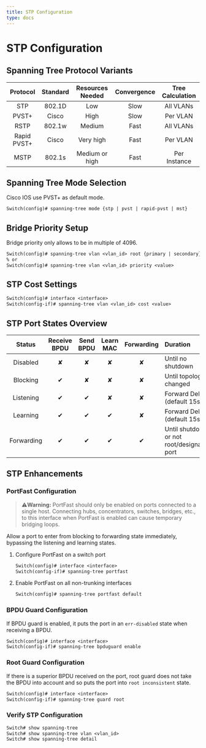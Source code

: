 ```yaml
---
title: STP Configuration
type: docs
---
```


# STP Configuration

## Spanning Tree Protocol Variants

|  Protocol   | Standard | Resources Needed | Convergence | Tree Calculation |
| :---------: | :------: | :--------------: | :---------: | :--------------: |
|     STP     |  802.1D  |       Low        |    Slow     |    All VLANs     |
|    PVST+    |  Cisco   |       High       |    Slow     |     Per VLAN     |
|    RSTP     |  802.1w  |      Medium      |    Fast     |    All VLANs     |
| Rapid PVST+ |  Cisco   |    Very high     |    Fast     |     Per VLAN     |
|    MSTP     |  802.1s  |  Medium or high  |    Fast     |   Per Instance   |

## Spanning Tree Mode Selection

Cisco IOS use PVST+ as default mode.

```txt
Switch(config)# spanning-tree mode {stp | pvst | rapid-pvst | mst}
```

## Bridge Priority Setup

Bridge priority only allows to be in multiple of 4096.

```txt
Switch(config)# spanning-tree vlan <vlan_id> root {primary | secondary}
% or
Switch(config)# spanning-tree vlan <vlan_id> priority <value>
```

## STP Cost Settings

```txt
Switch(config)# interface <interface>
Switch(config-if)# spanning-tree vlan <vlan_id> cost <value>
```

## STP Port States Overview

|   Status   | Receive BPDU | Send BPDU | Learn MAC | Forwarding | Duration                                   |
| :--------: | :----------: | :-------: | :-------: | :--------: | :----------------------------------------- |
|  Disabled  |   &#x2718;   | &#x2718;  | &#x2718;  |  &#x2718;  | Until no shutdown                          |
|  Blocking  |   &#x2714;   | &#x2718;  | &#x2718;  |  &#x2718;  | Until topology changed                     |
| Listening  |   &#x2714;   | &#x2714;  | &#x2718;  |  &#x2718;  | Forward Delay (default 15s)                |
|  Learning  |   &#x2714;   | &#x2714;  | &#x2714;  |  &#x2718;  | Forward Delay (default 15s)                |
| Forwarding |   &#x2714;   | &#x2714;  | &#x2714;  |  &#x2714;  | Until shutdown or not root/designated port |

## STP Enhancements

### PortFast Configuration

> &#x26a0;&#xfe0f;**Warning:** PortFast should only be enabled on ports connected to a single host. Connecting hubs, concentrators, switches, bridges, etc., to this interface when PortFast is enabled can cause temporary bridging loops.

Allow a port to enter from blocking to forwarding state immediately, bypassing the listening and learning states.

1. Configure PortFast on a switch port

   ```txt
   Switch(config)# interface <interface>
   Switch(config-if)# spanning-tree portfast
   ```

2. Enable PortFast on all non-trunking interfaces

   ```txt
   Switch(config)# spanning-tree portfast default
   ```

### BPDU Guard Configuration

If BPDU guard is enabled, it puts the port in an `err-disabled` state when receiving a BPDU.

```txt
Switch(config)# interface <interface>
Switch(config-if)# spanning-tree bpduguard enable
```

### Root Guard Configuration

If there is a superior BPDU received on the port, root guard does not take the BPDU into account and so puts the port into `root inconsistent` state.

```txt
Switch(config)# interface <interface>
Switch(config-if)# spanning-tree guard root
```

### Verify STP Configuration

```txt
Switch# show spanning-tree
Switch# show spanning-tree vlan <vlan_id>
Switch# show spanning-tree detail
```
